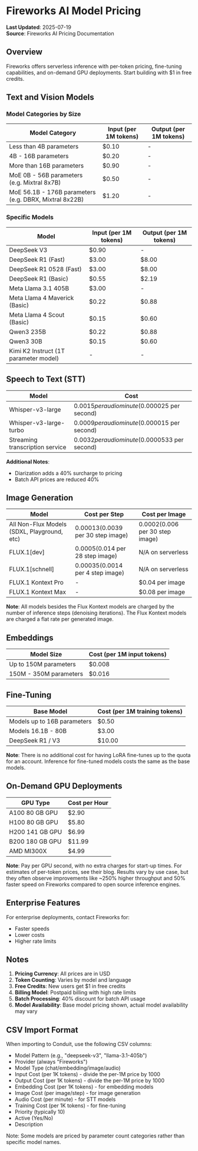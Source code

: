 # Fireworks AI Model Pricing

**Last Updated**: 2025-07-19  
**Source**: Fireworks AI Pricing Documentation

## Overview

Fireworks offers serverless inference with per-token pricing, fine-tuning capabilities, and on-demand GPU deployments. Start building with $1 in free credits.

## Text and Vision Models

### Model Categories by Size

| Model Category | Input (per 1M tokens) | Output (per 1M tokens) |
|----------------|----------------------|------------------------|
| Less than 4B parameters | $0.10 | - |
| 4B - 16B parameters | $0.20 | - |
| More than 16B parameters | $0.90 | - |
| MoE 0B - 56B parameters (e.g. Mixtral 8x7B) | $0.50 | - |
| MoE 56.1B - 176B parameters (e.g. DBRX, Mixtral 8x22B) | $1.20 | - |

### Specific Models

| Model | Input (per 1M tokens) | Output (per 1M tokens) |
|-------|----------------------|------------------------|
| DeepSeek V3 | $0.90 | - |
| DeepSeek R1 (Fast) | $3.00 | $8.00 |
| DeepSeek R1 0528 (Fast) | $3.00 | $8.00 |
| DeepSeek R1 (Basic) | $0.55 | $2.19 |
| Meta Llama 3.1 405B | $3.00 | - |
| Meta Llama 4 Maverick (Basic) | $0.22 | $0.88 |
| Meta Llama 4 Scout (Basic) | $0.15 | $0.60 |
| Qwen3 235B | $0.22 | $0.88 |
| Qwen3 30B | $0.15 | $0.60 |
| Kimi K2 Instruct (1T parameter model) | - | - |

## Speech to Text (STT)

| Model | Cost |
|-------|------|
| Whisper-v3-large | $0.0015 per audio minute ($0.000025 per second) |
| Whisper-v3-large-turbo | $0.0009 per audio minute ($0.000015 per second) |
| Streaming transcription service | $0.0032 per audio minute ($0.0000533 per second) |

**Additional Notes**:
- Diarization adds a 40% surcharge to pricing
- Batch API prices are reduced 40%

## Image Generation

| Model | Cost per Step | Cost per Image |
|-------|---------------|----------------|
| All Non-Flux Models (SDXL, Playground, etc) | $0.00013 ($0.0039 per 30 step image) | $0.0002 ($0.006 per 30 step image) |
| FLUX.1[dev] | $0.0005 ($0.014 per 28 step image) | N/A on serverless |
| FLUX.1[schnell] | $0.00035 ($0.0014 per 4 step image) | N/A on serverless |
| FLUX.1 Kontext Pro | - | $0.04 per image |
| FLUX.1 Kontext Max | - | $0.08 per image |

**Note**: All models besides the Flux Kontext models are charged by the number of inference steps (denoising iterations). The Flux Kontext models are charged a flat rate per generated image.

## Embeddings

| Model Size | Cost (per 1M input tokens) |
|------------|---------------------------|
| Up to 150M parameters | $0.008 |
| 150M - 350M parameters | $0.016 |

## Fine-Tuning

| Base Model | Cost (per 1M training tokens) |
|------------|------------------------------|
| Models up to 16B parameters | $0.50 |
| Models 16.1B - 80B | $3.00 |
| DeepSeek R1 / V3 | $10.00 |

**Note**: There is no additional cost for having LoRA fine-tunes up to the quota for an account. Inference for fine-tuned models costs the same as the base models.

## On-Demand GPU Deployments

| GPU Type | Cost per Hour |
|----------|---------------|
| A100 80 GB GPU | $2.90 |
| H100 80 GB GPU | $5.80 |
| H200 141 GB GPU | $6.99 |
| B200 180 GB GPU | $11.99 |
| AMD MI300X | $4.99 |

**Note**: Pay per GPU second, with no extra charges for start-up times. For estimates of per-token prices, see their blog. Results vary by use case, but they often observe improvements like ~250% higher throughput and 50% faster speed on Fireworks compared to open source inference engines.

## Enterprise Features

For enterprise deployments, contact Fireworks for:
- Faster speeds
- Lower costs
- Higher rate limits

## Notes

1. **Pricing Currency**: All prices are in USD
2. **Token Counting**: Varies by model and language
3. **Free Credits**: New users get $1 in free credits
4. **Billing Model**: Postpaid billing with high rate limits
5. **Batch Processing**: 40% discount for batch API usage
6. **Model Availability**: Base model pricing shown, actual model availability may vary

## CSV Import Format

When importing to Conduit, use the following CSV columns:
- Model Pattern (e.g., "deepseek-v3", "llama-3.1-405b")
- Provider (always "Fireworks")
- Model Type (chat/embedding/image/audio)
- Input Cost (per 1K tokens) - divide the per-1M price by 1000
- Output Cost (per 1K tokens) - divide the per-1M price by 1000
- Embedding Cost (per 1K tokens) - for embedding models
- Image Cost (per image/step) - for image generation
- Audio Cost (per minute) - for STT models
- Training Cost (per 1K tokens) - for fine-tuning
- Priority (typically 10)
- Active (Yes/No)
- Description

Note: Some models are priced by parameter count categories rather than specific model names.